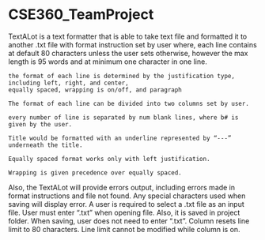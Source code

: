 # CSE360_TeamProject

  TextALot is a text formatter that is able to take text file and 
  formatted it to another .txt file with format instruction set by user 
  where, 
	each line contains at default 80 characters unless the user sets otherwise, 
	however the max length is 95 words and at minimum one character in one line.

	the format of each line is determined by the justification type, including left, right, and center, 
	equally spaced, wrapping is on/off, and paragraph 

	The format of each line can be divided into two columns set by user.

	every number of line is separated by num blank lines, where b# is given by the user.

	Title would be formatted with an underline represented by “---” underneath the title.

	Equally spaced format works only with left justification.

	Wrapping is given precedence over equally spaced.  

	
Also, the TextALot will provide errors output, including errors made in format instructions and file not found. 
Any special characters used when saving will display error.
A user is required to select a .txt file as an input file. User must enter “.txt” when opening file. 
Also, it is saved in project folder. When saving, user does not need to enter “.txt”. 
Column resets line limit to 80 characters. Line limit cannot be modified while column is on. 
